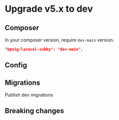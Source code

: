 # Upgrade v5.x to dev

## Composer

In your composer version, require `dev-main` version.

```json
"bpuig/laravel-subby": "dev-main",
```

## Config


## Migrations

Publish dev migrations



## Breaking changes
